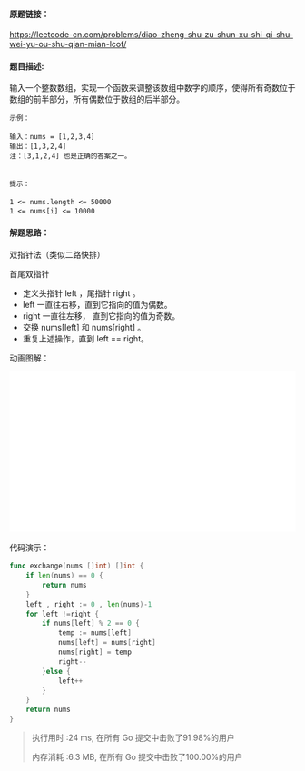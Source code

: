 #### 原题链接：

https://leetcode-cn.com/problems/diao-zheng-shu-zu-shun-xu-shi-qi-shu-wei-yu-ou-shu-qian-mian-lcof/



#### 题目描述:

输入一个整数数组，实现一个函数来调整该数组中数字的顺序，使得所有奇数位于数组的前半部分，所有偶数位于数组的后半部分。 

```
示例：

输入：nums = [1,2,3,4]
输出：[1,3,2,4] 
注：[3,1,2,4] 也是正确的答案之一。


提示：

1 <= nums.length <= 50000
1 <= nums[i] <= 10000

```



#### 解题思路：

双指针法（类似二路快排）

首尾双指针

- 定义头指针 left ，尾指针 right 。
- left 一直往右移，直到它指向的值为偶数。
- right 一直往左移， 直到它指向的值为奇数。
- 交换 nums[left] 和 nums[right] 。
- 重复上述操作，直到 left == right。

动画图解：

![img](image/f25bd8d3c3fd5d30969be2954685a21f67e254a6487c6d9d27edf6589a0fca55.gif)

代码演示：

```go
func exchange(nums []int) []int {
    if len(nums) == 0 {
        return nums
    }
    left , right := 0 , len(nums)-1
    for left !=right {
        if nums[left] % 2 == 0 {
            temp := nums[left]
            nums[left] = nums[right]
            nums[right] = temp
            right--
        }else {
            left++
        }
    }
    return nums
}
```

> 执行用时 :24 ms, 在所有 Go 提交中击败了91.98%的用户
>
> 内存消耗 :6.3 MB, 在所有 Go 提交中击败了100.00%的用户